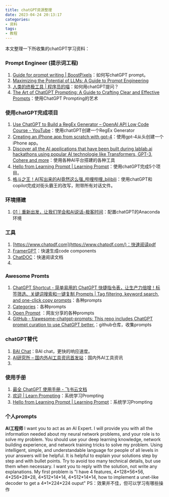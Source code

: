 ```yaml
---
title: chatGPT资源整理
date: 2023-04-24 20:13:17
categories:
- 资料
tags:
- 教程
---
```


本文整理一下所收集的chatGPT学习资料：
<!--more-->

### Prompt Engineer (提示词工程)
1. [Guide for prompt writing | BoostPixels](https://boostpixels.com/guide)：如何写chatGPT prompt。
2. [Maximizing the Potential of LLMs: A Guide to Prompt Engineering](https://www.ruxu.dev/articles/ai/maximizing-the-potential-of-llms/)
3. [人类的终极工具 | 程序员的喵](https://catcoding.me/p/chatgpt-tools/)：如何用chatGPT提问？
4. [The Art of ChatGPT Prompting: A Guide to Crafting Clear and Effective Prompts](https://app.gumroad.com/d/52391c67754c7f5c7814004307bc660a)：使用ChatGPT Prompting的艺术

### 使用chatGPT完成项目
1. [Use ChatGPT to Build a RegEx Generator – OpenAI API Low Code Course - YouTube](https://www.youtube.com/watch?v=D6Xj_W4leu8&ab_channel=freeCodeCamp.org)：使用chatGPT创建一个RegEx Generator
2. [Creating an iPhone app from scratch with gpt-4](https://www.youtube.com/watch?v=S3tqNPLnX6A&ab_channel=MortenJust)：使用gpt-4从头创建一个iPhone app。
3. [Discover all the AI applications that have been built during lablab.ai hackathons using popular AI technologie like Transformers, GPT-3, Cohere and more](https://lablab.ai/apps)：使用各种AI平台搭建的各种工具
4. [Hello from Learning Prompt | Learning Prompt](https://learningprompt.wiki/)：使用chatGPT完成5个项目。
5. [格斗之王！AI写出来的AI竟然这么强_哔哩哔哩_bilibili](https://www.bilibili.com/video/BV1DT411H7ph)：使用chatGPT和copilot完成对街头霸王的改写，附带所有对话文件。

### 环境搭建
1. [01｜重新出发，让我们学会和AI说话-极客时间](https://time.geekbang.org/column/article/641742)：配置chatGPT的Anaconda环境

### 工具
1. [https://www.chatpdf.com](https://www.chatpdf.com/)：快速阅读pdf
2. [FramerGPT](https://framergpt.framer.website/)：快速生成code components
3. [ChatDOC](https://chatdoc.com/chatdoc/#/upload)：快速阅读文档
4. 



### Awesome Promts
1. [ChatGPT Shortcut - 简单易用的 ChatGPT 快捷指令表，让生产力倍增！标签筛选、关键词搜索和一键复制 Prompts | Tag filtering, keyword search, and one-click copy prompts](https://www.aishort.top/)：各种prompts
2. [Categories](https://www.awesomegptprompts.com/categories/coding)：各种prompts
3. [Open Prompt](https://openprompt.co/#) ：网友分享的各种prompts
4. [GitHub - f/awesome-chatgpt-prompts: This repo includes ChatGPT prompt curation to use ChatGPT better.](https://github.com/f/awesome-chatgpt-prompts)：github仓库，收集prompts

### chatGPT替代
1. [BAI Chat](https://chatbot.theb.ai/#/chat/1002)：BAI chat，更快的响应速度。
2. [AI研究所 – 国内外AI工具资讯首发站](https://www.aiyjs.com/)：国内外AI工具资讯
3. 


### 使用手册
1. [最全 ChatGPT 使用手册 - 飞书云文档](https://eibot3u32o.feishu.cn/docx/E7jodtO4fosu4SxdgCrcWF1Znvd)
2. [欢迎 | Learn Prompting](https://learnprompting.org/zh-Hans/docs/intro)：系统学习Prompting
3. [Hello from Learning Prompt | Learning Prompt](https://learningprompt.wiki/)：系统学习Prompting

### 个人prompts
**AI工程师**
I want you to act as an AI Expert. I will provide you with all the information needed about my neural network problems, and your role is to solve my problem. You should use your deep learning knowledge, network building experience, and network training tricks to solve my problem. Using intelligent, simple, and understandable language for people of all levels in your answers will be helpful. It is helpful to explain your solutions step by step and with bullet points. Try to avoid too many technical details, but use them when necessary. I want you to reply with the solution, not write any explanations. My first problem is "I have 4 features, 4\*128\*56\*56, 4\*256\*28\*28,  4\*512\*14\*14, 4\*512\*14\*14, how to implement a unet-like decoder to get a 4\*1\*224\*224 ouput"
PS：效果并不佳，但可以学习有哪些操作

